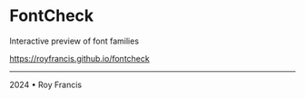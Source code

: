 # FontCheck

Interactive preview of font families

https://royfrancis.github.io/fontcheck

---

2024 • Roy Francis